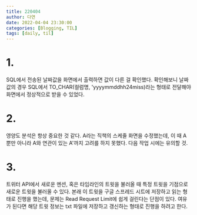 ```yaml
---
title: 220404
author: 다연
date: 2022-04-04 23:30:00
categories: [Blogging, TIL]
tags: [daily, til]
---
```

# 1.
SQL에서 전송된 날짜값을 화면에서 출력하면 값이 다른 걸 확인했다. 확인해보니 날짜값의 경우 SQL에서 TO_CHAR(컬럼명, 'yyyymmddhh24miss)라는 형태로 전달해야 화면에서 정상적으로 받을 수 있었다. 
# 2.
영양도 분석은 항상 중요한 것 같다. A라는 직책의 스케줄 화면을 수정했는데, 이 때 A 뿐만 아니라 A와 연관이 있는 A'까지 고려를 하지 못했다. 다음 작업 시에는 유의할 것.
# 3.
트위터 API에서 새로운 멘션, 혹은 타임라인의 트윗을 불러올 때 특정 트윗을 기점으로 새로운 트윗을 불러올 수 있다. 본래 이 트윗을 구글 스프레드 시트에 저장하고 읽는 형태로 진행을 했는데, 문제는 Read Request Limit에 쉽게 걸린다는 단점이 있다. 여유가 된다면 해당 트윗 정보는 txt 파일에 저장하고 갱신하는 형태로 진행을 하려고 한다. 
